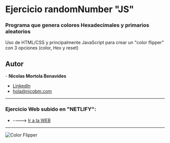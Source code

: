 # Ejercicio randomNumber "JS"
 <h3>Programa que genera colores Hexadecimales y primarios aleatorios</h3>
 
 <p>Uso de HTML/CSS y principalmente JavaScript para crear un "color flipper" con 3 opciones (color, Hex y reset)</p> 
 
 <h2>Autor</h2>
- <strong>Nicolas Mortola Benavides</strong><br>

* [LinkedIn](https://www.linkedin.com/in/nicolas-benavides-02204b148/)
* hola@nicobm.com

<hr>
 
 <h3>Ejercicio Web subido en "NETLIFY": </h3>
 
 * ----> [Ir a la WEB](https://quiet-brigadeiros-d2695c.netlify.app/) 

<hr>  
  
![Color Flipper](https://user-images.githubusercontent.com/114837201/194082872-4b5d34cb-beb9-48bf-8007-d95413f6bae4.jpg)



